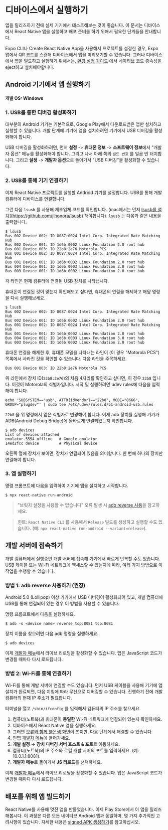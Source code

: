 # 디바이스에서 실행하기

앱을 릴리즈하기 전에 실제 기기에서 테스트해보는 것이 좋습니다. 이 문서는 디바이스에서 React Native 앱을 실행하고 배포 준비를 하기 위해서 필요한 단계들을 안내합니다. 

Expo CLI나 Create React Native App을 사용해서 프로젝트를 설정한 경우, Expo 앱에서 QR 코드를 스캔해 디바이스에서 앱을 미리보기할 수 있습니다. 그러나 디바이스에서 앱을 빌드하고 실행하기 위해서는, [환경 설정 가이드](https://reactnative.dev/docs/environment-setup) 에서 네이티브 코드 종속성을 eject하고 설치해야합니다. 

## Android 기기에서 앱 실행하기

#### 개발 OS: Windows

### 1. USB를 통한 디버깅 활성화하기

대부분의 Android 기기는 기본적으로, Google Play에서 다운로드받은 앱만 설치하고 실행할 수 있습니다. 개발 단계에 기기에 앱을 설치하려면 기기에서 USB 디버깅을 활성화해야 합니다. 

USB 디버깅을 활성화하려면, 먼저 **설정** -> **휴대폰 정보** -> **소프트웨어 정보**에서 "개발자 옵션" 메뉴를 활성화해야 합니다. 그리고 나서 아래 쪽의 `빌드 번호` 를 일곱 번 터치합니다. 그리고 **설정** -> **개발자 옵션**으로 돌아가서 "USB 디버깅"을 활성화할 수 있습니다. 

### 2. USB를 통해 기기 연결하기

이제 React Native 프로젝트를 실행할 Android 기기를 설정합니다. USB를 통해 개발 컴퓨터에 디바이스를 연결합니다. 

그런 다음 `lsusb` 를 사용해 제조업체 코드를 확인합니다. (mac에서는 먼저 [lsusb를 설치]()](https://github.com/jlhonora/lsusb) 해야합니다). `lsusb` 는 다음과 같은 내용을 출력합니다. 

```shell
$ lsusb
Bus 002 Device 002: ID 8087:0024 Intel Corp. Integrated Rate Matching Hub
Bus 002 Device 001: ID 1d6b:0002 Linux Foundation 2.0 root hub
Bus 001 Device 003: ID 22b8:2e76 Motorola PCS
Bus 001 Device 002: ID 8087:0024 Intel Corp. Integrated Rate Matching Hub
Bus 001 Device 001: ID 1d6b:0002 Linux Foundation 2.0 root hub
Bus 004 Device 001: ID 1d6b:0003 Linux Foundation 3.0 root hub
Bus 003 Device 001: ID 1d6b:0002 Linux Foundation 2.0 root hub
```

각 라인은 현재 컴퓨터에 연결된 USB 장치를 나타냅니다. 

휴대폰이 연결된 것이 맞는지 확인해보고 싶다면, 휴대폰의 연결을 해제하고 해당 명령을 다시 실행해보세요. 

```shell
$ lsusb
Bus 002 Device 002: ID 8087:0024 Intel Corp. Integrated Rate Matching Hub
Bus 002 Device 001: ID 1d6b:0002 Linux Foundation 2.0 root hub
Bus 001 Device 002: ID 8087:0024 Intel Corp. Integrated Rate Matching Hub
Bus 001 Device 001: ID 1d6b:0002 Linux Foundation 2.0 root hub
Bus 004 Device 001: ID 1d6b:0003 Linux Foundation 3.0 root hub
Bus 003 Device 001: ID 1d6b:0002 Linux Foundation 2.0 root hub
```

휴대폰 연결을 해제한 후, 휴대폰 모델을 나타내는 라인이 (이 경우 "Motorola PCS") 목록에서 사라진 것을 확인할 수 있습니다. 다음 라인을 주목하세요. 

`Bus 001 Device 003: ID 22b8:2e76 Motorola PCS`

위 라인에서 장치 ID(`22b8:2e76`)의 처음 4자리를 확인하고 싶다면, 이 경우 `22b8` 입니다. 이것이 Motorola의 식별자입니다. 시작 및 실행하려면 udev rules에 다음을 입력해야 합니다. 

```shell
echo 'SUBSYSTEM=="usb", ATTR{idVendor}=="22b8", MODE="0666", GROUP="plugdev"' | sudo tee /etc/udev/rules.d/51-android-usb.rules
```

`22b8` 을 위 명령에서 얻은 식별자로 변경해야 합니다. 이제 adb 장치를 실행해 기기가 ADB(Android Debug Bridge)에 올바르게 연결되었는지 확인합니다. 

```shell
$ adb devices
List of devices attached
emulator-5554 offline   # Google emulator
14ed2fcc device         # Physical device
```

오른쪽 열에 장치가 보이면, 장치가 연결되어 있음을 의미합니다. 한 번에 하나의 장치만 연결해야 합니다. 

### 3. 앱 실행하기

명령 프롬프트에 다음을 입력하여 기기에 앱을 설치하고 시작합니다. 

```shell
$ npx react-native run-android
```

> "브릿지 설정을 사용할 수 없습니다" 오류 발생 시 [adb reverse 사용](https://reactnative.dev/docs/running-on-device#method-1-using-adb-reverse-recommended)을 참고하세요. 

> 힌트: `React Native CLI` 를 사용해서 `Release` 빌드를 생성하고 실행할 수도 있습니다. (예: `npx react-native run-android --variant=release`).

## 개발 서버에 접속하기

개발 컴퓨터에서 실행중인 개발 서버에 접속해 기기에서 빠르게 반복할 수도 있습니다. USB 케이블 또는 Wi-Fi 네트워크에 액세스할 수 있는지에 따라, 여러 가지 방법으로 이 작업을 수행할 수 있습니다. 

### 방법 1: adb reverse 사용하기 (권장)

Android 5.0 (Lollipop) 이상 기기에서 USB 디버깅이 활성화되어 있고, 개발 컴퓨터에 USB를 통해 연결되어 있는 경우 이 방법을 사용할 수 있습니다. 

명령 프롬프트에서 다음을 실행하세요. 

```shell
$ adb -s <device name> reverse tcp:8081 tcp:8081
```

장치 이름을 찾으려면 다음 adb 명령을 실행하세요. 

```shell
$ adb devices
```

이제 [개발자 메뉴](https://reactnative.dev/docs/debugging#accessing-the-in-app-developer-menu)에서 라이브 리로딩을 활성화할 수 있습니다. 앱은 JavaScript 코드가 변경될 때마다 다시 로드됩니다. 

### 방법 2: Wi-Fi를 통해 연결하기

Wi-Fi를 통해 개발 서버에 연결할 수도 있습니다. 먼저 USB 케이블을 사용해 기기에 앱 설치가 완료되면, 다음 지침에 따라 무선으로 디버깅할 수 있습니다. 진행하기 전에 개발 컴퓨터의 현재 IP 주소가 필요합니다. 

터미널을 열고 `/sbin/ifconfig` 를 입력해서 컴퓨터의 IP 주소를 찾으세요. 

1. 컴퓨터(노트북)과 휴대폰이 **동일한** Wi-Fi 네트워크에 연결되어 있는지 확인하세요. 
2. 디바이스에서 React Native 앱을 실행하세요. 
3. 그러면 [오류와 함께 붉은색 화면](https://reactnative.dev/docs/debugging#in-app-errors-and-warnings)이 뜨지만, 다음 단계에서 해결할 수 있습니다. 
4. 인앱 [개발자 메뉴](https://reactnative.dev/docs/debugging#accessing-the-in-app-developer-menu)에 들어가세요.
5. **개발 설정** → **장치 디버깅 서버 호스트 & 포트**로 이동하세요. 
6. 컴퓨터(노트북)의 IP 주소와 로컬 개발 서버의 포트를 입력하세요. (예: 10.0.1.1:8081).
7. **개발자 메뉴**로 돌아가서 **JS 리로드**를 선택하세요.

이제 [개발자 메뉴](https://reactnative.dev/docs/debugging#accessing-the-in-app-developer-menu)에서 라이브 리로딩을 활성화할 수 있습니다. 앱은 JavaScript 코드가 변경될 때마다 다시 로드됩니다. 

## 배포를 위해 앱 빌드하기

React Native를 사용해 멋진 앱을 만들었습니다. 이제 Play Store에서 이 앱을 릴리즈해봅시다. 이 과정은 다른 모든 네이티브 Android 앱과 동일하며, 몇 가지 추가적인 고려사항이 있습니다. 자세한 내용은 [signed APK 생성하기](https://reactnative.dev/docs/signed-apk-android)를 참고하십시오. 